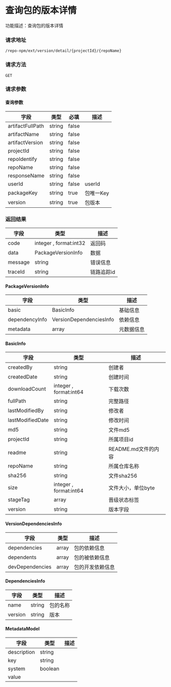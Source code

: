 # 查询包的版本详情
功能描述：查询包的版本详情

### 请求地址
```
/repo-npm/ext/version/detail/{projectId}/{repoName}
```

### 请求方法
`GET`
### 请求参数

#### 查询参数

| 字段 | 类型 | 必填 | 描述 |
| -------- | -------- | -------- | -------- |
| artifactFullPath     | string   | false       |  |
| artifactName     | string   | false       |  |
| artifactVersion     | string   | false       |  |
| projectId     | string   | false       |  |
| repoIdentify     | string   | false       |  |
| repoName     | string   | false       |  |
| responseName     | string   | false       |  |
| userId     | string   | false       | userId |
| packageKey     | string   | true       | 包唯一Key |
| version     | string   | true       | 包版本 |



### 返回结果
| 字段 | 类型 | 描述 |
| -------- | -------- | -------- |
| code     | integer , format:int32  | 返回码 |
| data     | PackageVersionInfo   | 数据 |
| message     | string   | 错误信息 |
| traceId     | string   | 链路追踪id |
#### PackageVersionInfo
| 字段 | 类型 | 描述 |
| -------- | -------- | -------- |
| basic     | BasicInfo   | 基础信息 |
| dependencyInfo     | VersionDependenciesInfo   | 依赖信息 |
| metadata     | array<MetadataModel>   | 元数据信息 |
#### BasicInfo
| 字段 | 类型 | 描述 |
| -------- | -------- | -------- |
| createdBy     | string   | 创建者 |
| createdDate     | string   | 创建时间 |
| downloadCount     | integer , format:int64  | 下载次数 |
| fullPath     | string   | 完整路径 |
| lastModifiedBy     | string   | 修改者 |
| lastModifiedDate     | string   | 修改时间 |
| md5     | string   | 文件md5 |
| projectId     | string   | 所属项目id |
| readme     | string   | README.md文件的内容 |
| repoName     | string   | 所属仓库名称 |
| sha256     | string   | 文件sha256 |
| size     | integer , format:int64  | 文件大小，单位byte |
| stageTag     | array<string>   | 晋级状态标签 |
| version     | string   | 版本字段 |
#### VersionDependenciesInfo
| 字段 | 类型 | 描述 |
| -------- | -------- | -------- |
| dependencies     | array<DependenciesInfo>   | 包的依赖信息 |
| dependents     | array<string>   | 包的被依赖信息 |
| devDependencies     | array<DependenciesInfo>   | 包的开发依赖信息 |
#### DependenciesInfo
| 字段 | 类型 | 描述 |
| -------- | -------- | -------- |
| name     | string   | 包的名称 |
| version     | string   | 版本 |
#### MetadataModel
| 字段 | 类型 | 描述 |
| -------- | -------- | -------- |
| description     | string   |  |
| key     | string   |  |
| system     | boolean   |  |
| value     |    |  |

